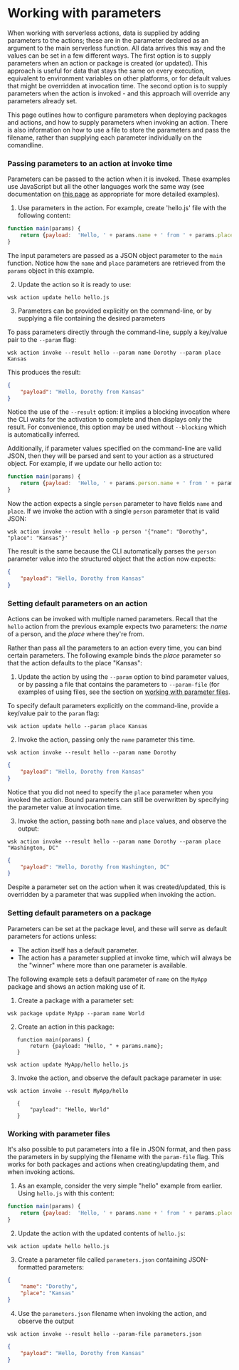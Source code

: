 <!--
#
# Licensed to the Apache Software Foundation (ASF) under one or more
# contributor license agreements.  See the NOTICE file distributed with
# this work for additional information regarding copyright ownership.
# The ASF licenses this file to You under the Apache License, Version 2.0
# (the "License"); you may not use this file except in compliance with
# the License.  You may obtain a copy of the License at
#
#     http://www.apache.org/licenses/LICENSE-2.0
#
# Unless required by applicable law or agreed to in writing, software
# distributed under the License is distributed on an "AS IS" BASIS,
# WITHOUT WARRANTIES OR CONDITIONS OF ANY KIND, either express or implied.
# See the License for the specific language governing permissions and
# limitations under the License.
#
-->

# Working with parameters

When working with serverless actions, data is supplied by adding parameters to the actions; these are in the parameter declared as an argument to the main serverless function. All data arrives this way and the values can be set in a few different ways. The first option is to supply parameters when an action or package is created (or updated). This approach is useful for data that stays the same on every execution, equivalent to environment variables on other platforms, or for default values that might be overridden at invocation time. The second option is to supply parameters when the action is invoked - and this approach will override any parameters already set.

This page outlines how to configure parameters when deploying packages and actions, and how to supply parameters when invoking an action. There is also information on how to use a file to store the parameters and pass the filename, rather than supplying each parameter individually on the comandline.

### Passing parameters to an action at invoke time

Parameters can be passed to the action when it is invoked. These examples use JavaScript but all the other languages work the same way (see documentation on [this page](./actions.md) as appropriate for more detailed examples).

1. Use parameters in the action. For example, create 'hello.js' file with the following content:

  ```javascript
  function main(params) {
      return {payload:  'Hello, ' + params.name + ' from ' + params.place};
  }
  ```

  The input parameters are passed as a JSON object parameter to the `main` function. Notice how the `name` and `place` parameters are retrieved from the `params` object in this example.

2. Update the action so it is ready to use:

  ```
  wsk action update hello hello.js
  ```

3. Parameters can be provided explicitly on the command-line, or by supplying a file containing the desired parameters

  To pass parameters directly through the command-line, supply a key/value pair to the `--param` flag:
  ```
  wsk action invoke --result hello --param name Dorothy --param place Kansas
  ```

  This produces the result:

  ```json
  {
      "payload": "Hello, Dorothy from Kansas"
  }
  ```

  Notice the use of the `--result` option: it implies a blocking invocation where the CLI waits for the activation to complete and then displays only the result. For convenience, this option may be used without `--blocking` which is automatically inferred.

  Additionally, if parameter values specified on the command-line are valid JSON, then they will be parsed and sent to your action as a structured object. For example, if we update our hello action to:

  ```javascript
  function main(params) {
      return {payload:  'Hello, ' + params.person.name + ' from ' + params.person.place};
  }
  ```

  Now the action expects a single `person` parameter to have fields `name` and `place`. If we invoke the action with a single `person` parameter that is valid JSON:

  ```
  wsk action invoke --result hello -p person '{"name": "Dorothy", "place": "Kansas"}'
  ```

  The result is the same because the CLI automatically parses the `person` parameter value into the structured object that the action now expects:
  ```json
  {
      "payload": "Hello, Dorothy from Kansas"
  }
  ```

### Setting default parameters on an action

Actions can be invoked with multiple named parameters. Recall that the `hello` action from the previous example expects two parameters: the *name* of a person, and the *place* where they're from.

Rather than pass all the parameters to an action every time, you can bind certain parameters. The following example binds the *place* parameter so that the action defaults to the place "Kansas":

1. Update the action by using the `--param` option to bind parameter values, or by passing a file that contains the parameters to `--param-file` (for examples of using files, see the section on [working with parameter files](#working-with-parameter-files).

  To specify default parameters explicitly on the command-line, provide a key/value pair to the `param` flag:

  ```
  wsk action update hello --param place Kansas
  ```

2. Invoke the action, passing only the `name` parameter this time.

  ```
  wsk action invoke --result hello --param name Dorothy
  ```
  ```json
  {
      "payload": "Hello, Dorothy from Kansas"
  }
  ```

  Notice that you did not need to specify the `place` parameter when you invoked the action. Bound parameters can still be overwritten by specifying the parameter value at invocation time.

3. Invoke the action, passing both `name` and `place` values, and observe the output:

  ```
  wsk action invoke --result hello --param name Dorothy --param place "Washington, DC"
  ```

  ```json
  {
      "payload": "Hello, Dorothy from Washington, DC"
  }
  ```

  Despite a parameter set on the action when it was created/updated, this is overridden by a parameter that was supplied when invoking the action.

### Setting default parameters on a package

Parameters can be set at the package level, and these will serve as default parameters for actions unless:

- The action itself has a default parameter.
- The action has a parameter supplied at invoke time, which will always be the "winner" where more than one parameter is available.

The following example sets a default parameter of `name` on the `MyApp` package and shows an action making use of it.

1. Create a package with a parameter set:

 ```
 wsk package update MyApp --param name World
 ```

2. Create an action in this package:

 ```
    function main(params) {
        return {payload: "Hello, " + params.name};
    }
 ```

 ```
 wsk action update MyApp/hello hello.js
 ```

3. Invoke the action, and observe the default package parameter in use:
 ```
 wsk action invoke --result MyApp/hello
 ```

 ```
    {
        "payload": "Hello, World"
    }
 ```

 ### Working with parameter files

It's also possible to put parameters into a file in JSON format, and then pass the parameters in by supplying the filename with the `param-file` flag. This works for both packages and actions when creating/updating them, and when invoking actions.

1. As an example, consider the very simple "hello" example from earlier. Using `hello.js` with this content:

  ```javascript
  function main(params) {
      return {payload:  'Hello, ' + params.name + ' from ' + params.place};
  }
  ```

2. Update the action with the updated contents of `hello.js`:

  ```
  wsk action update hello hello.js
  ```

3. Create a parameter file called `parameters.json` containing JSON-formatted parameters:

  ```json
  {
      "name": "Dorothy",
      "place": "Kansas"
  }
  ```

4. Use the `parameters.json` filename when invoking the action, and observe the output

  ```
  wsk action invoke --result hello --param-file parameters.json
  ```

  ```json
  {
      "payload": "Hello, Dorothy from Kansas"
  }
  ```
